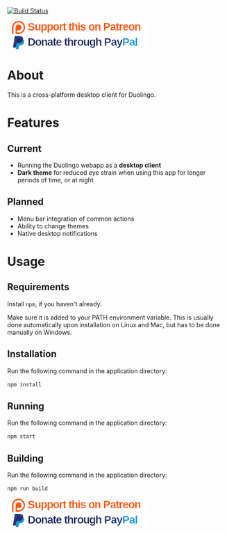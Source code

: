 [![Build Status](https://travis-ci.com/hmlendea/duolingo-desktop.svg?branch=master)](https://travis-ci.com/hmlendea/duolingo-desktop)

[![Support this on Patreon](https://raw.githubusercontent.com/hmlendea/readme-assets/master/donate_patreon.png)](https://www.patreon.com/hmlendea) [![Donate through PayPal](https://raw.githubusercontent.com/hmlendea/readme-assets/master/donate_paypal.png)](https://www.paypal.com/donate?hosted_button_id=6YVRGJHDGWGKQ)

# About
This is a cross-platform desktop client for Duolingo.

# Features
## Current
- Running the Duolingo webapp as a **desktop client**
- **Dark theme** for reduced eye strain when using this app for longer periods of time, or at night

## Planned
- Menu bar integration of common actions
- Ability to change themes
- Native desktop notifications

# Usage
## Requirements
Install ```npm```, if you haven't already.

Make sure it is added to your PATH environment variable.
This is usually done automatically upon installation on Linux and Mac, but has to be done manually on Windows.

## Installation
Run the following command in the application directory:
```sh
npm install
```
## Running
Run the following command in the application directory:
```sh
npm start
```
## Building
Run the following command in the application directory:
```sh
npm run build
```

[![Support this on Patreon](https://raw.githubusercontent.com/hmlendea/readme-assets/master/donate_patreon.png)](https://www.patreon.com/hmlendea) [![Donate through PayPal](https://raw.githubusercontent.com/hmlendea/readme-assets/master/donate_paypal.png)](https://www.paypal.com/donate?hosted_button_id=6YVRGJHDGWGKQ)
